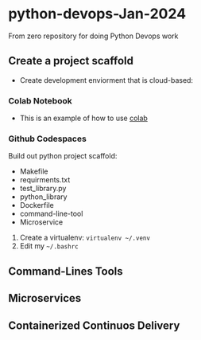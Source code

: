 # python-devops-Jan-2024
From zero repository for doing Python Devops work


## Create a project scaffold

* Create development enviorment that is cloud-based:  

### Colab Notebook

* This is an example of how to use [colab](https://github.com/gpadillax/python-devops-Jan-2024/blob/main/getting_started_python.ipynb)

### Github Codespaces

Build out python project scaffold:

* Makefile
* requirments.txt
* test_library.py
* python_library
* Dockerfile
* command-line-tool
* Microservice

1. Create a virtualenv: `virtualenv ~/.venv`
2. Edit my `~/.bashrc`


## Command-Lines Tools

## Microservices

## Containerized Continuos Delivery

